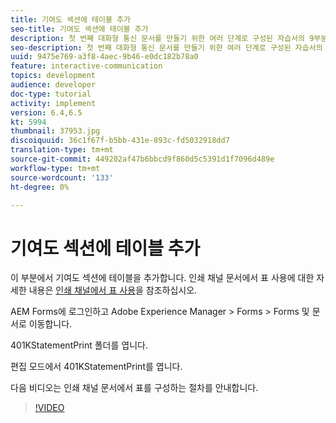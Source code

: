 ```yaml
---
title: 기여도 섹션에 테이블 추가
seo-title: 기여도 섹션에 테이블 추가
description: 첫 번째 대화형 통신 문서를 만들기 위한 여러 단계로 구성된 자습서의 9부분입니다. 이 부분에서는 기여도 섹션에 표를 추가합니다.
seo-description: 첫 번째 대화형 통신 문서를 만들기 위한 여러 단계로 구성된 자습서의 9부분입니다. 이 부분에서는 기여도 섹션에 표를 추가합니다.
uuid: 9475e769-a3f8-4aec-9b46-e0dc182b78a0
feature: interactive-communication
topics: development
audience: developer
doc-type: tutorial
activity: implement
version: 6.4,6.5
kt: 5994
thumbnail: 37953.jpg
discoiquuid: 36c1f67f-b5bb-431e-893c-fd5032918dd7
translation-type: tm+mt
source-git-commit: 449202af47b6bbcd9f860d5c5391d1f7096d489e
workflow-type: tm+mt
source-wordcount: '133'
ht-degree: 0%

---
```



# 기여도 섹션에 테이블 추가

이 부분에서 기여도 섹션에 테이블을 추가합니다.
인쇄 채널 문서에서 표 사용에 대한 자세한 내용은 [인쇄 채널에서 표 사용](/help/forms/interactive-communications/table-in-print-channel-documents-video-use.md)을 참조하십시오.

AEM Forms에 로그인하고 Adobe Experience Manager > Forms > Forms 및 문서로 이동합니다.

401KStatementPrint 폴더를 엽니다.

편집 모드에서 401KStatementPrint를 엽니다.

다음 비디오는 인쇄 채널 문서에서 표를 구성하는 절차를 안내합니다.

>[!VIDEO](https://video.tv.adobe.com/v/22387t1?quality=9&learn=on)

